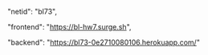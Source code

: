"netid": "bl73",

"frontend": "https://bl-hw7.surge.sh",

"backend": "https://bl73-0e2710080106.herokuapp.com/"
